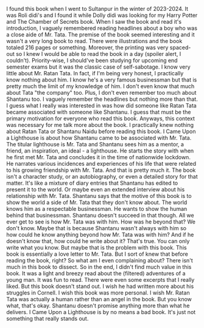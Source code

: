 I found this book when I went to Sultanpur in the winter of 2023-2024. It was Roli didi's and I found it while Dolly didi was looking for my Harry Potter and The Chamber of Secrets book. When I saw the book and read it's introduction, I vaguely remembered reading headlines about a boy who was a close aide of Mr. Tata. The premise of the book seemed interesting and it wasn't a very long book to read. There were illustrations and the book totaled 216 pages or something. Moreover, the printing was very spaced-out so I knew I would be able to read the book in a day (spoiler alert, I couldn't). Priority-wise, I should've been studying for upcoming end semester exams but it was the classic case of self-sabotage.
I know very little about Mr. Ratan Tata. In fact, if I'm being very honest, I practically know nothing about him. I know he's a very famous businessman but that is pretty much the limit of my knowledge of him. I don't even know that much about Tata "the company" too. Plus, I don't even remember too much about Shantanu too. I vaguely remember the headlines but nothing more than that. I guess what I really was interested in was how did someone like Ratan Tata became associated with someone like Shantanu. I guess that must be the primary motivation for everyone who read this book. Anyways, this context was necessary for me talk more about the book. I practically knew nothing about Ratan Tata or Shantanu Naidu before reading this book.
I Came Upon a Lighthouse is about how Shantanu came to be associated with Mr. Tata. The titular lighthouse is Mr. Tata and Shantanu sees him as a mentor, a friend, an inspiration, an ideal - a lighthouse. He starts the story with when he first met Mr. Tata and concludes it in the time of nationwide lockdown. He narrates various incidences and experiences of his life that were related to his growing friendship with Mr. Tata. And that is pretty much it. The book isn't a character study, or an autobiography, or even a detailed story for that matter. It's like a mixture of diary entries that Shantanu has edited to present it to the world. Or maybe even an extended interview about his relationship with Mr. Tata. Shantanu says that the motive of this book is to show the world a side of Mr. Tata that they don't know about. The world knows him as a respectable businessman. He wants to show the human behind that businessman.
Shantanu doesn't succeed in that though. All we ever get to see is how Mr. Tata was with him. How was he beyond that? We don't know. Maybe that is because Shantanu wasn't always with him so how could he know anything beyond how Mr. Tata was with him? And if he doesn't know that, how could he write about it? That's true. You can only write what you know. But maybe that is the problem with this book. This book is essentially a love letter to Mr. Tata. But I sort of knew that before reading the book, right? So what am I even complaining about?
There isn't much in this book to dissect. So in the end, I didn't find much value in this book. It was a light and breezy read about the (filtered) adventures of a young man. It was fun to read. There were even some excerpts that I really liked. But this book doesn't stand out. I wish he had written more about his struggles in Cornell. I wish this book was more personal. I wish Mr. Ratan Tata was actually a human rather than an angel in the book.
But you know what, that's okay. Shantanu doesn't promise anything more than what he delivers. I Came Upon a Lighthouse is by no means a bad book. It's just not something that really stands out.